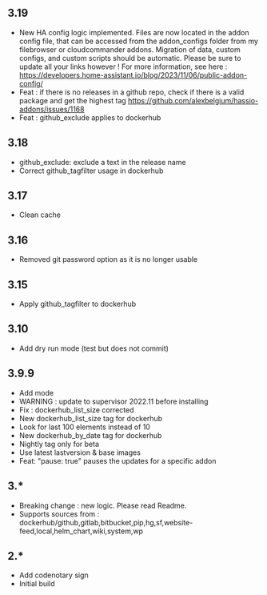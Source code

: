 ## 3.19
- New HA config logic implemented. Files are now located in the addon config file, that can be accessed from the addon_configs folder from my filebrowser or cloudcommander addons. Migration of data, custom configs, and custom scripts should be automatic. Please be sure to update all your links however ! For more information, see here : https://developers.home-assistant.io/blog/2023/11/06/public-addon-config/
- Feat : if there is no releases in a github repo, check if there is a valid package and get the highest tag https://github.com/alexbelgium/hassio-addons/issues/1168
- Feat : github_exclude applies to dockerhub

## 3.18
- github_exclude: exclude a text in the release name
- Correct github_tagfilter usage in dockerhub

## 3.17
- Clean cache

## 3.16
- Removed git password option as it is no longer usable

## 3.15
- Apply github_tagfilter to dockerhub

## 3.10
- Add dry run mode (test but does not commit)

## 3.9.9
- Add mode
- WARNING : update to supervisor 2022.11 before installing
- Fix : dockerhub_list_size corrected
- New dockerhub_list_size tag for dockerhub
- Look for last 100 elements instead of 10
- New dockerhub_by_date tag for dockerhub
- Nightly tag only for beta
- Use latest lastversion & base images
- Feat: "pause: true" pauses the updates for a specific addon

## 3.*
- Breaking change : new logic. Please read Readme.
- Supports sources from : dockerhub/github,gitlab,bitbucket,pip,hg,sf,website-feed,local,helm_chart,wiki,system,wp

## 2.*
- Add codenotary sign
- Initial build
